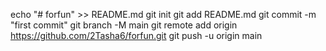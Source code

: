 echo "# forfun" >> README.md
git init
git add README.md
git commit -m "first commit"
git branch -M main
git remote add origin https://github.com/2Tasha6/forfun.git
git push -u origin main
